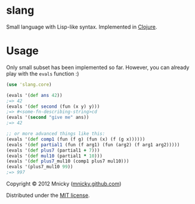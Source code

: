 # slang

Small language with Lisp-like syntax. Implemented in [Clojure](http://clojure.org).

Usage
=====

Only small subset has been implemented so far. However, you can already play
with the `evals` function :)

```clojure
(use 'slang.core)

(evals '(def ans 42))
;=> 42
(evals '(def second (fun (x y) y)))
;=> #<some-fn-describing-string>cd
(evals '(second "give me" ans))
;=> 42

;; or more advanced things like this:
(evals '(def comp1 (fun (f g) (fun (x) (f (g x))))))
(evals '(def partial1 (fun (f arg1) (fun (arg2) (f arg1 arg2)))))
(evals '(def plus7 (partial1 + 7)))
(evals '(def mul10 (partial1 * 10)))
(evals '(def plus7_mul10 (comp1 plus7 mul10)))
(evals '(plus7_mul10 99))
;=> 997
```

Copyright © 2012 Mnicky ([mnicky.github.com](http://mnicky.github.com))

Distributed under the [MIT license](http://opensource.org/licenses/MIT).
